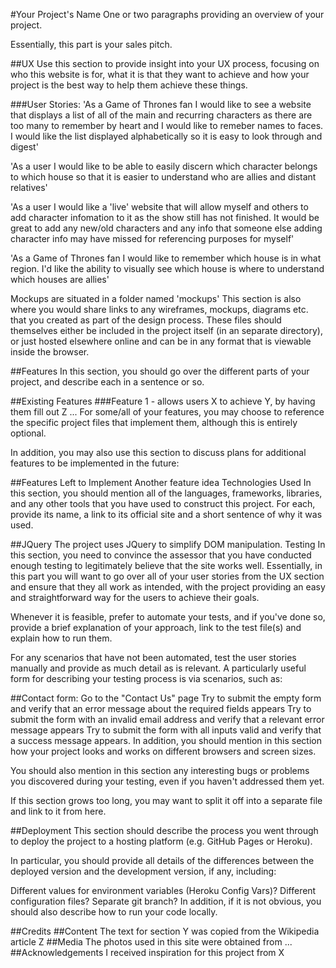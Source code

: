 #Your Project's Name
One or two paragraphs providing an overview of your project.

Essentially, this part is your sales pitch.

##UX
Use this section to provide insight into your UX process, focusing on who this website is for, what it is that they want to achieve and how your project is the best way to help them achieve these things.


###User Stories:
'As a Game of Thrones fan I would like to see a website that displays a list of all of the main and recurring characters as there are too many to remember by heart and I would like to remeber names to faces. I would like the list displayed alphabetically so it is easy to look through and digest'

'As a user I would like to be able to easily discern which character belongs to which house so that it is easier to understand who are allies and distant relatives'


'As a user I would like a 'live' website that will allow myself and others to add character infomation to it as the show still has not finished. It would be great to add any new/old characters and any info that someone else adding character info may have missed for referencing purposes for myself'

'As a Game of Thrones fan I would like to remember which house is in what region. I'd like the ability to visually see which house is where to understand which houses are allies'


Mockups are situated in a folder named 'mockups'
This section is also where you would share links to any wireframes, mockups, diagrams etc. that you created as part of the design process. These files should themselves either be included in the project itself (in an separate directory), or just hosted elsewhere online and can be in any format that is viewable inside the browser.

##Features
In this section, you should go over the different parts of your project, and describe each in a sentence or so.

##Existing Features
###Feature 1 - allows users X to achieve Y, by having them fill out Z
...
For some/all of your features, you may choose to reference the specific project files that implement them, although this is entirely optional.

In addition, you may also use this section to discuss plans for additional features to be implemented in the future:

##Features Left to Implement
Another feature idea
Technologies Used
In this section, you should mention all of the languages, frameworks, libraries, and any other tools that you have used to construct this project. For each, provide its name, a link to its official site and a short sentence of why it was used.

##JQuery
The project uses JQuery to simplify DOM manipulation.
Testing
In this section, you need to convince the assessor that you have conducted enough testing to legitimately believe that the site works well. Essentially, in this part you will want to go over all of your user stories from the UX section and ensure that they all work as intended, with the project providing an easy and straightforward way for the users to achieve their goals.

Whenever it is feasible, prefer to automate your tests, and if you've done so, provide a brief explanation of your approach, link to the test file(s) and explain how to run them.

For any scenarios that have not been automated, test the user stories manually and provide as much detail as is relevant. A particularly useful form for describing your testing process is via scenarios, such as:

##Contact form:
Go to the "Contact Us" page
Try to submit the empty form and verify that an error message about the required fields appears
Try to submit the form with an invalid email address and verify that a relevant error message appears
Try to submit the form with all inputs valid and verify that a success message appears.
In addition, you should mention in this section how your project looks and works on different browsers and screen sizes.

You should also mention in this section any interesting bugs or problems you discovered during your testing, even if you haven't addressed them yet.

If this section grows too long, you may want to split it off into a separate file and link to it from here.

##Deployment
This section should describe the process you went through to deploy the project to a hosting platform (e.g. GitHub Pages or Heroku).

In particular, you should provide all details of the differences between the deployed version and the development version, if any, including:

Different values for environment variables (Heroku Config Vars)?
Different configuration files?
Separate git branch?
In addition, if it is not obvious, you should also describe how to run your code locally.

##Credits
##Content
The text for section Y was copied from the Wikipedia article Z
##Media
The photos used in this site were obtained from ...
##Acknowledgements
I received inspiration for this project from X
